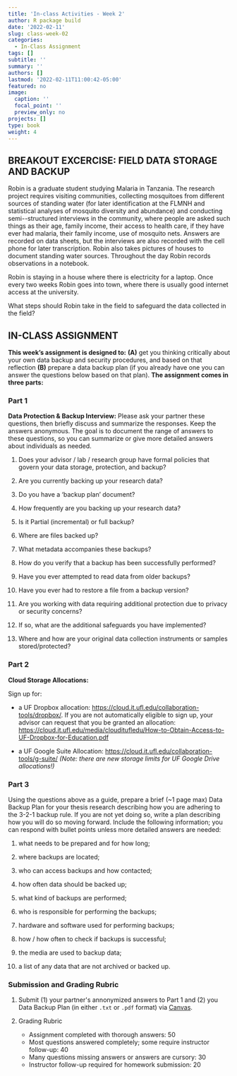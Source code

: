 ```yaml
---
title: 'In-class Activities - Week 2'
author: R package build
date: '2022-02-11'
slug: class-week-02
categories:
  - In-Class Assignment
tags: []
subtitle: ''
summary: ''
authors: []
lastmod: '2022-02-11T11:00:42-05:00'
featured: no
image:
  caption: ''
  focal_point: ''
  preview_only: no
projects: []
type: book
weight: 4
---
```


## BREAKOUT EXCERCISE: FIELD DATA STORAGE AND BACKUP

Robin is a graduate student studying Malaria in Tanzania. The research project requires visiting communities, collecting mosquitoes from different sources of standing water (for later identification at the FLMNH and statistical analyses of mosquito diversity and abundance) and conducting semi--structured interviews in the community, where people are asked such things as their age, family income, their access to health care, if they have ever had malaria, their family income, use of mosquito nets. Answers are recorded on data sheets, but the interviews are also recorded with the cell phone for later transcription. Robin also takes pictures of houses to document standing water sources. Throughout the day Robin records observations in a notebook.  

Robin is staying in a house where there is electricity for a laptop. Once every two weeks Robin goes into town, where there is usually good internet access at the university. 

What steps should Robin take in the field to safeguard the data collected in the field? 

## IN-CLASS ASSIGNMENT


**This week’s assignment is designed to:** **(A)** get you thinking critically about your own data backup and security procedures, and based on that reflection **(B)** prepare a data backup plan (if you already have one you can answer the questions below based on that plan).  **The assignment comes in three parts:**   

###  Part 1

**Data Protection & Backup Interview:** Please ask your partner these questions, then briefly discuss and summarize the responses. Keep the answers anonymous. The goal is to document the range of answers to these questions, so you can summarize or give more detailed answers about individuals as needed.

1.	Does your advisor / lab / research group have formal policies that govern your data storage, protection, and backup?

2.	Are you currently backing up your research data?

3.	Do you have a ‘backup plan’ document?

4.	How frequently are you backing up your research data? 

5.	Is it Partial (incremental) or full backup? 

6.	Where are files backed up? 

7.	What metadata accompanies these backups? 

8.	How do you verify that a backup has been successfully performed? 

9.	Have you ever attempted to read data from older backups? 

10.	Have you ever had to restore a file from a backup version?

11.	Are you working with data requiring additional protection due to privacy or security concerns? 

12.	If so, what are the additional safeguards you have implemented?

13.	Where and how are your original data collection instruments or samples stored/protected?

###  Part 2

**Cloud Storage Allocations:** 

Sign up for:

  * a UF Dropbox allocation: https://cloud.it.ufl.edu/collaboration-tools/dropbox/. If you are not automatically eligible to sign up, your advisor can request that you be granted an allocation: https://cloud.it.ufl.edu/media/clouditufledu/How-to-Obtain-Access-to-UF-Dropbox-for-Education.pdf   

  * a UF Google Suite Allocation: https://cloud.it.ufl.edu/collaboration-tools/g-suite/  *(Note: there are new storage limits for UF Google Drive allocations!)*

###  Part 3

Using the questions above as a guide, prepare a brief (~1 page max) Data Backup Plan for your thesis research describing how you are adhering to the 3-2-1 backup rule. If you are not yet doing so, write a plan describing how you will do so moving forward.  Include the following information; you can respond with bullet points unless more detailed answers are needed:   

   1.	what needs to be prepared and for how long;
  
   1.	where backups are located;  
   
   1.	who can access backups and how contacted;  
  
   1.	how often data should be backed up;  
   
   1.	what kind of backups are performed;  
  
   1.	who is responsible for performing the backups;  
  
   1.	hardware and software used for performing backups;  
  
   1.	how / how often to check if backups is successful;  
  
   1.	the media are used to backup data;  
  
   1.	a list of any data that are not archived or backed up.
  

### Submission and Grading Rubric

1) Submit (1) your partner's annonymized answers to Part 1 and (2) you Data Backup Plan (in either `.txt` or `.pdf` format) via [Canvas](https://elearning.ufl.edu/).  

2) Grading Rubric 
    * Assignment completed with thorough answers: 50
    * Most questions answered completely; some require instructor follow-up: 40
    * Many questions missing answers or answers are cursory: 30
    * Instructor follow-up required for homework submission: 20
